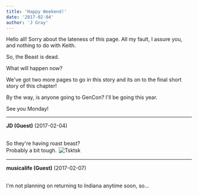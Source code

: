 ```yaml
---
title: 'Happy Weekend!'
date: '2017-02-04'
author: 'J Gray'
---
```


<p>Hello all! Sorry about the lateness of this page. All my fault, I assure you, and nothing to do with Keith.</p><p>So, the Beast is dead.</p><p>What will happen now?</p><p>We've got two more pages to go in this story and its on to the final short story of this chapter!</p><p>By the way, is anyone going to GenCon? I'll be going this year.</p><p>See you Monday!</p>

---
**JD (Guest)** (2017-02-04)

<br> So they're having roast beast?<br>Probably a bit tough. <img src="//smilies/tsktsk.gif" alt=" Tsktsk " hspace="2" border="0" vspace="2">

---
**musicalife (Guest)** (2017-02-07)

<br> I'm not planning on returning to Indiana anytime soon, so...

